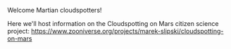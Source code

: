 Welcome Martian cloudspotters!

Here we'll host information on the Cloudspotting on Mars citizen science project: https://www.zooniverse.org/projects/marek-slipski/cloudspotting-on-mars
